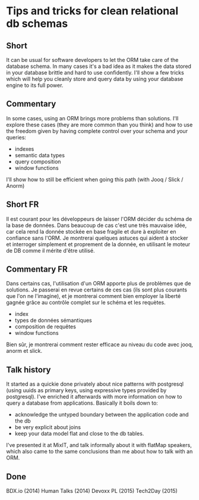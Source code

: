 # Tips and tricks for clean relational db schemas

## Short

It can be usual for software developers to let the ORM take care of the
database schema. In many cases it's a bad idea as it makes the data stored in
your database brittle and hard to use confidently. I'll show a few tricks
which will help you cleanly store and query data by using your database engine
to its full power.

## Commentary

In some cases, using an ORM brings more problems than solutions. I'll explore
these cases (they are more common than you think) and how to use the freedom
given by having complete control over your schema and your queries:

- indexes
- semantic data types
- query composition
- window functions

I'll show how to still be efficient when going this path (with Jooq / Slick /
Anorm)

## Short FR

Il est courant pour les développeurs de laisser l'ORM décider du schéma de la
base de données. Dans beaucoup de cas c'est une très mauvaise idée, car cela
rend la donnée stockée en base fragile et dure à exploiter en confiance sans
l'ORM. Je montrerai quelques astuces qui aident à stocker et interroger
simplement et proprement de la donnée, en utilisant le moteur de DB comme il
mérite d'être utilisé.

## Commentary FR

Dans certains cas, l'utilisation d'un ORM apporte plus de problèmes que de
solutions. Je passerai en revue certains de ces cas (ils sont plus courants
que l'on ne l'imagine), et je montrerai comment bien employer la liberté
gagnée grâce au contrôle complet sur le schéma et les requètes.

 - index
 - types de données sémantiques
 - composition de requêtes
 - window functions

Bien sûr, je montrerai comment rester efficace au niveau du code avec jooq,
anorm et slick.


## Talk history

It started as a quickie done privately about nice patterns with postgresql (using uuids as primary keys, using expressive types provided by postgresql).
I've enriched it afterwards with more information on how to query a database from applications.
Basically it boils down to:
 - acknowledge the untyped boundary between the application code and the db
 - be very explicit about joins
 - keep your data model flat and close to the db tables.

I've presented it at MixIT, and talk informally about it with flatMap speakers, which also came to the same conclusions than me about how to talk with an ORM.

## Done

BDX.io (2014)
Human Talks (2014)
Devoxx PL (2015)
Tech2Day (2015)
